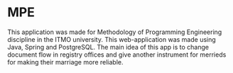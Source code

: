 # MPE
This application was made for Methodology of Programming Engineering discipline in the ITMO university. This web-application was made using Java, Spring and PostgreSQL. The main idea of this app is to change document flow in registry offices and give another instrument for merrieds for making their marriage more reliable.
